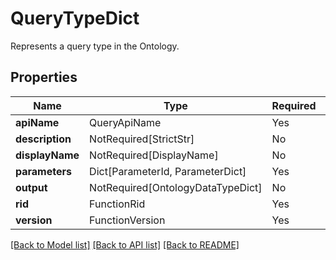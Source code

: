 # QueryTypeDict

Represents a query type in the Ontology.

## Properties
| Name | Type | Required | Description |
| ------------ | ------------- | ------------- | ------------- |
**apiName** | QueryApiName | Yes |  |
**description** | NotRequired[StrictStr] | No |  |
**displayName** | NotRequired[DisplayName] | No |  |
**parameters** | Dict[ParameterId, ParameterDict] | Yes |  |
**output** | NotRequired[OntologyDataTypeDict] | No |  |
**rid** | FunctionRid | Yes |  |
**version** | FunctionVersion | Yes |  |


[[Back to Model list]](../../../README.md#models-v2-link) [[Back to API list]](../../README.md#documentation-for-api-endpoints) [[Back to README]](../../README.md)
